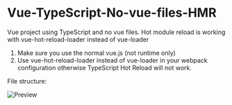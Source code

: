 # Vue-TypeScript-No-vue-files-HMR
Vue project using TypeScript and no vue files. Hot module reload is working with vue-hot-reload-loader instead of vue-loader

1. Make sure you use the normal vue.js (not runtime only) 
2. Use vue-hot-reload-loader instead of vue-loader in your webpack configuration otherwise TypeScript Hot Reload will not work.

File structure:

![Preview](https://github.com/JDrechsler/Vue-TypeScript-No-vue-files-HMR/blob/master/2018-03-08%2016\_18\_02-Cards.ts%20-%20tsonlyclass%20-%20Visual%20Studio%20Code.png?raw=true)